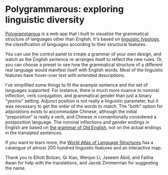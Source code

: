 # Polygrammarous: exploring linguistic diversity
[Polygrammarous](https://iafisher.com/polygrammarous) is a web app that I built to visualize the grammatical structure of languages other than English. It's based on [linguistic typology](https://en.wikipedia.org/wiki/Linguistic_typology), the classification of languages according to their structural features.

You can use the control panel to create a grammar of your own design, and watch as the English sentence re-arranges itself to reflect the new rules. Or, you can choose a preset to see how the grammatical structure of a different real language would manifest itself with English words. Most of the linguistic features have hover-over text with extended descriptions.

I've simplified some things to fit the example sentence and the set of languages supported. For instance, there is much more nuance to nominal inflection, verb conjugation, and grammatical gender than just a binary "yes/no" setting. Adjunct position is not really a linguistic parameter, but it was necessary to get the order of the words to match. The "both" option for adpositions exists to accommodate Chinese, although the initial "preposition" is really a verb, and Chinese is conventionally considered a postposition language. The nominal inflections and gender endings in English are based on [the grammar of Old English](https://en.wikipedia.org/wiki/Old_English_grammar), not on the actual endings in the translated sentences.

If you want to learn more, the [World Atlas of Language Structures](https://wals.info/) has a catalogue of almost 200 hundred linguistic features and an interactive map.

Thank you to Elliott Bolzan, Qi Xiao, Wenjun Li, Jaseem Abid, and Faliha Awan for help with the translations, and Jacob Zimmerman for suggesting the name.
